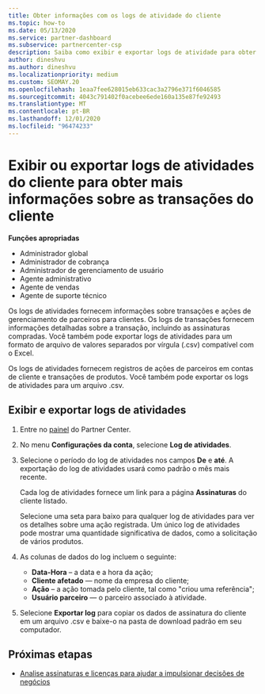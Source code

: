 ```yaml
---
title: Obter informações com os logs de atividade do cliente
ms.topic: how-to
ms.date: 05/13/2020
ms.service: partner-dashboard
ms.subservice: partnercenter-csp
description: Saiba como exibir e exportar logs de atividade para obter informações sobre transações de conta de cliente e outras atividades de gerenciamento de parceiros relacionadas ao cliente.
author: dineshvu
ms.author: dineshvu
ms.localizationpriority: medium
ms.custom: SEOMAY.20
ms.openlocfilehash: 1eaa7fee628015eb633cac3a2796e371f6046585
ms.sourcegitcommit: 4043c791402f0acebee6ede160a135e87fe92493
ms.translationtype: MT
ms.contentlocale: pt-BR
ms.lasthandoff: 12/01/2020
ms.locfileid: "96474233"
---
```

# <a name="view-or-export-customer-activity-logs-for-more-insight-into-customer-transactions"></a>Exibir ou exportar logs de atividades do cliente para obter mais informações sobre as transações do cliente

**Funções apropriadas**

- Administrador global
- Administrador de cobrança
- Administrador de gerenciamento de usuário
- Agente administrativo
- Agente de vendas
- Agente de suporte técnico

Os logs de atividades fornecem informações sobre transações e ações de gerenciamento de parceiros para clientes. Os logs de transações fornecem informações detalhadas sobre a transação, incluindo as assinaturas compradas. Você também pode exportar logs de atividades para um formato de arquivo de valores separados por vírgula (.csv) compatível com o Excel.

Os logs de atividades fornecem registros de ações de parceiros em contas de cliente e transações de produtos. Você também pode exportar os logs de atividades para um arquivo .csv.

## <a name="view-and-export-activity-logs"></a>Exibir e exportar logs de atividades

1. Entre no [painel](https://partner.microsoft.com/dashboard) do Partner Center.

2. No menu **Configurações da conta**, selecione **Log de atividades**.

3. Selecione o período do log de atividades nos campos **De** e **até**. A exportação do log de atividades usará como padrão o mês mais recente.

   Cada log de atividades fornece um link para a página **Assinaturas** do cliente listado.

   Selecione uma seta para baixo para qualquer log de atividades para ver os detalhes sobre uma ação registrada. Um único log de atividades pode mostrar uma quantidade significativa de dados, como a solicitação de vários produtos.

4. As colunas de dados do log incluem o seguinte:
   - **Data-Hora** – a data e a hora da ação;
   - **Cliente afetado** — nome da empresa do cliente;
   - **Ação** – a ação tomada pelo cliente, tal como "criou uma referência";
   - **Usuário parceiro** — o parceiro associado à atividade.

5. Selecione **Exportar log** para copiar os dados de assinatura do cliente em um arquivo .csv e baixe-o na pasta de download padrão em seu computador.

## <a name="next-steps"></a>Próximas etapas

- [Analise assinaturas e licenças para ajudar a impulsionar decisões de negócios](analyze-subscriptions-licenses.md)
